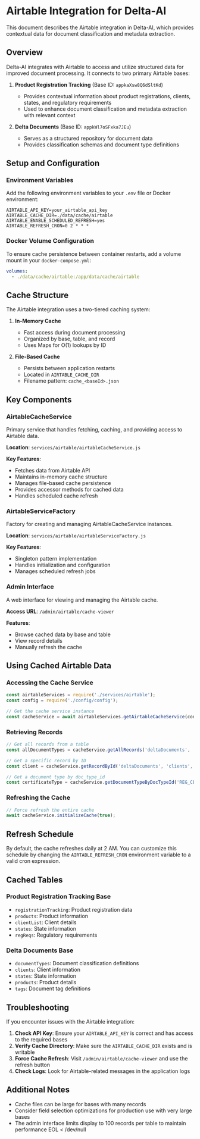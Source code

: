 # Airtable Integration for Delta-AI

This document describes the Airtable integration in Delta-AI, which provides contextual data for document classification and metadata extraction.

## Overview

Delta-AI integrates with Airtable to access and utilize structured data for improved document processing. It connects to two primary Airtable bases:

1. **Product Registration Tracking** (Base ID: `appkaXsw8Q6dSltKd`)
   - Provides contextual information about product registrations, clients, states, and regulatory requirements
   - Used to enhance document classification and metadata extraction with relevant context

2. **Delta Documents** (Base ID: `appkWl7oSFxka7JEu`)
   - Serves as a structured repository for document data
   - Provides classification schemas and document type definitions

## Setup and Configuration

### Environment Variables

Add the following environment variables to your `.env` file or Docker environment:

```
AIRTABLE_API_KEY=your_airtable_api_key
AIRTABLE_CACHE_DIR=./data/cache/airtable
AIRTABLE_ENABLE_SCHEDULED_REFRESH=yes
AIRTABLE_REFRESH_CRON=0 2 * * *
```

### Docker Volume Configuration

To ensure cache persistence between container restarts, add a volume mount in your `docker-compose.yml`:

```yaml
volumes:
  - ./data/cache/airtable:/app/data/cache/airtable
```

## Cache Structure

The Airtable integration uses a two-tiered caching system:

1. **In-Memory Cache**
   - Fast access during document processing
   - Organized by base, table, and record
   - Uses Maps for O(1) lookups by ID

2. **File-Based Cache**
   - Persists between application restarts
   - Located in `AIRTABLE_CACHE_DIR`
   - Filename pattern: `cache_<baseId>.json`

## Key Components

### AirtableCacheService

Primary service that handles fetching, caching, and providing access to Airtable data.

**Location**: `services/airtable/airtableCacheService.js`

**Key Features**:
- Fetches data from Airtable API
- Maintains in-memory cache structure
- Manages file-based cache persistence
- Provides accessor methods for cached data
- Handles scheduled cache refresh

### AirtableServiceFactory

Factory for creating and managing AirtableCacheService instances.

**Location**: `services/airtable/airtableServiceFactory.js`

**Key Features**:
- Singleton pattern implementation
- Handles initialization and configuration
- Manages scheduled refresh jobs

### Admin Interface

A web interface for viewing and managing the Airtable cache.

**Access URL**: `/admin/airtable/cache-viewer`

**Features**:
- Browse cached data by base and table
- View record details
- Manually refresh the cache

## Using Cached Airtable Data

### Accessing the Cache Service

```javascript
const airtableServices = require('./services/airtable');
const config = require('./config/config');

// Get the cache service instance
const cacheService = await airtableServices.getAirtableCacheService(config);
```

### Retrieving Records

```javascript
// Get all records from a table
const allDocumentTypes = cacheService.getAllRecords('deltaDocuments', 'documentTypes');

// Get a specific record by ID
const client = cacheService.getRecordById('deltaDocuments', 'clients', 'rec123456');

// Get a document type by doc_type_id
const certificateType = cacheService.getDocumentTypeByDocTypeId('REG_CERT');
```

### Refreshing the Cache

```javascript
// Force refresh the entire cache
await cacheService.initializeCache(true);
```

## Refresh Schedule

By default, the cache refreshes daily at 2 AM. You can customize this schedule by changing the `AIRTABLE_REFRESH_CRON` environment variable to a valid cron expression.

## Cached Tables

### Product Registration Tracking Base

- `registrationTracking`: Product registration data
- `products`: Product information
- `clientList`: Client details
- `states`: State information
- `regReqs`: Regulatory requirements

### Delta Documents Base

- `documentTypes`: Document classification definitions
- `clients`: Client information
- `states`: State information
- `products`: Product details
- `tags`: Document tag definitions

## Troubleshooting

If you encounter issues with the Airtable integration:

1. **Check API Key**: Ensure your `AIRTABLE_API_KEY` is correct and has access to the required bases
2. **Verify Cache Directory**: Make sure the `AIRTABLE_CACHE_DIR` exists and is writable
3. **Force Cache Refresh**: Visit `/admin/airtable/cache-viewer` and use the refresh button
4. **Check Logs**: Look for Airtable-related messages in the application logs

## Additional Notes

- Cache files can be large for bases with many records
- Consider field selection optimizations for production use with very large bases
- The admin interface limits display to 100 records per table to maintain performance
EOL < /dev/null